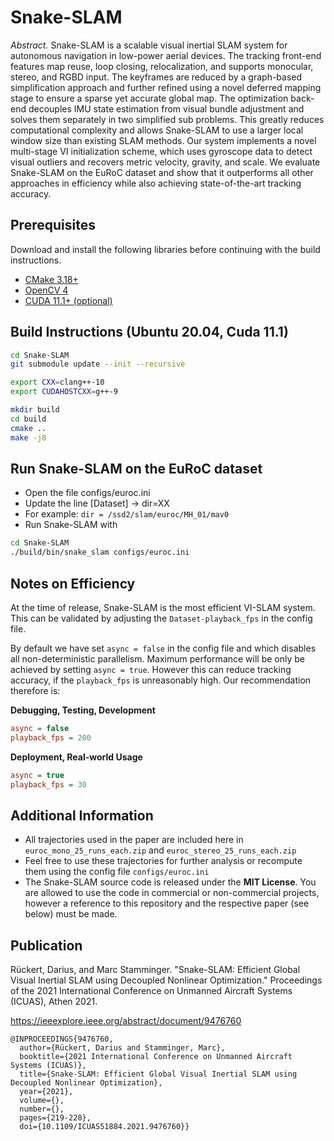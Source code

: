 # Snake-SLAM

*Abstract.*
Snake-SLAM is a scalable visual inertial SLAM system for autonomous navigation in low-power aerial devices.
The tracking front-end features map reuse, loop closing, relocalization, and supports monocular, stereo, and RGBD input.
The keyframes are reduced by a graph-based simplification approach and further refined using a novel deferred mapping stage to ensure a sparse yet accurate global map.
The optimization back-end decouples IMU state estimation from visual bundle adjustment and solves them separately in two simplified sub problems.
This greatly reduces computational complexity and allows Snake-SLAM to use a larger local window size than existing SLAM methods.
Our system implements a novel multi-stage VI initialization scheme, which uses gyroscope data to detect visual outliers and recovers metric velocity, gravity, and scale.
We evaluate Snake-SLAM on the EuRoC dataset and show that it outperforms all other approaches in efficiency while also achieving state-of-the-art tracking accuracy.

## Prerequisites 
Download and install the following libraries before continuing with the build instructions.
 * [CMake 3.18+](https://github.com/Kitware/CMake)
 * [OpenCV 4](https://github.com/opencv/opencv)
 * [CUDA 11.1+ (optional)](https://developer.nvidia.com/cuda-downloads)
 
## Build Instructions (Ubuntu 20.04, Cuda 11.1)

```bash
cd Snake-SLAM
git submodule update --init --recursive

export CXX=clang++-10
export CUDAHOSTCXX=g++-9

mkdir build
cd build
cmake ..
make -j8
```

## Run Snake-SLAM on the EuRoC dataset

 * Open the file configs/euroc.ini
 * Update the line [Dataset] -> dir=XX 
 * For example: `dir = /ssd2/slam/euroc/MH_01/mav0`
 * Run Snake-SLAM with

```bash
cd Snake-SLAM
./build/bin/snake_slam configs/euroc.ini
```

## Notes on Efficiency

At the time of release, Snake-SLAM is the most efficient VI-SLAM system.
This can be validated by adjusting the `Dataset-playback_fps` in the config file.

By default we have set `async = false` in the config file and which disables all non-deterministic parallelism.
Maximum performance will be only be achieved by setting `async = true`. However this can reduce tracking accuracy, if
the `playback_fps` is unreasonably high. Our recommendation therefore is:

**Debugging, Testing, Development**
```ini
async = false
playback_fps = 200
```
**Deployment, Real-world Usage**
```ini
async = true
playback_fps = 30
```

## Additional Information

 * All trajectories used in the paper are included here in `euroc_mono_25_runs_each.zip` and `euroc_stereo_25_runs_each.zip`
 * Feel free to use these trajectories for further analysis or recompute them using the config file `configs/euroc.ini`
 * The Snake-SLAM source code is released under the **MIT License**. You are allowed to use the code in commercial or non-commercial projects, however a reference to this repository and the respective paper (see below) must be made. 

## Publication

Rückert, Darius, and Marc Stamminger. "Snake-SLAM: Efficient Global Visual Inertial SLAM using Decoupled Nonlinear Optimization." Proceedings of the 2021 International Conference on Unmanned Aircraft Systems (ICUAS), Athen 2021.

https://ieeexplore.ieee.org/abstract/document/9476760

```
@INPROCEEDINGS{9476760,
  author={Rückert, Darius and Stamminger, Marc},
  booktitle={2021 International Conference on Unmanned Aircraft Systems (ICUAS)}, 
  title={Snake-SLAM: Efficient Global Visual Inertial SLAM using Decoupled Nonlinear Optimization}, 
  year={2021},
  volume={},
  number={},
  pages={219-228},
  doi={10.1109/ICUAS51884.2021.9476760}}
```
